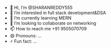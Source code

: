 - 👋 Hi, I’m @SHARANREDDY555
- 👀 I’m interested in full stack development&DSA 
- 🌱 I’m currently learning MERN
- 💞️ I’m looking to collaborate on networking 
- 📫 How to reach me +91 9505070709
- 😄 Pronouns: ...
- ⚡ Fun fact: ...

<!---
SHARANREDDY555/SHARANREDDY555 is a ✨ special ✨ repository because its `README.md` (this file) appears on your GitHub profile.
You can click the Preview link to take a look at your changes.
--->

